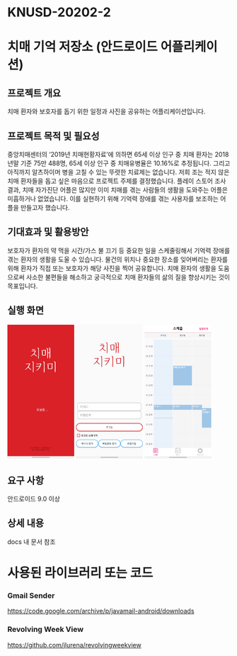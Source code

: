 # KNUSD-20202-2
# 치매 기억 저장소 (안드로이드 어플리케이션)
## 프로젝트 개요
치매 환자와 보호자를 돕기 위한 일정과 사진을 공유하는 어플리케이션입니다.
## 프로젝트 목적 및 필요성
중앙치매센터의 ‘2019년 치매현황자료’에 의하면 65세 이상 인구 중 치매 환자는 2018년말 기준 75만 488명, 65세 이상 인구 중 치매유병율은 10.16%로 추정됩니다. 그리고 아직까지 알츠하이머 병을 고칠 수 있는 뚜렷한 치료제는 없습니다. 저희 조는 적지 않은 치매 환자들을 돕고 싶은 마음으로 프로젝트 주제를 결정했습니다. 플레이 스토어 조사 결과, 치매 자가진단 어플은 많지만 이미 치매를 겪는 사람들의 생활을 도와주는 어플은 미흡하거나 없었습니다. 이를 실현하기 위해 기억력 장애를 겪는 사용자를 보조하는 어플을 만들고자 했습니다.

## 기대효과 및 활용방안
보호자가 환자의 약 먹을 시간/가스 불 끄기 등 중요한 일을 스케줄링해서 기억력 장애를 겪는 환자의 생활을 도울 수 있습니다. 물건의 위치나 중요한 장소를 잊어버리는 환자를 위해 환자가 직접 또는 보호자가 해당 사진을 찍어 공유합니다. 치매 환자의 생활을 도움으로써 사소한 불편들을 해소하고 궁극적으로 치매 환자들의 삶의 질을 향상시키는 것이 목표입니다.

## 실행 화면
<div>
<img src="./screenshots/1.jpg" width="30%">
<img src="./screenshots/2.jpg" width="30%">
<img src="./screenshots/3.jpg" width="30%">
</div>

## 요구 사항
안드로이드 9.0 이상

## 상세 내용
docs 내 문서 참조

# 사용된 라이브러리 또는 코드
### Gmail Sender
https://code.google.com/archive/p/javamail-android/downloads
### Revolving Week View
https://github.com/jlurena/revolvingweekview
